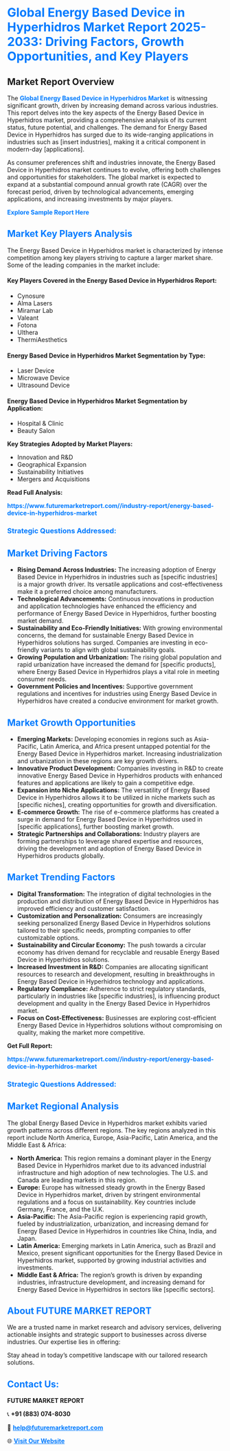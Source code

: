 <h1 style="color: #007BFF;">Global Energy Based Device in Hyperhidros Market Report 2025-2033: Driving Factors, Growth Opportunities, and Key Players</h1>

<section id="overview">
<h2>Market Report Overview</h2>
<p>The <a href="https://www.futuremarketreport.com//industry-report/energy-based-device-in-hyperhidros-market" style="color: #007BFF; text-decoration: none;"><strong>Global Energy Based Device in Hyperhidros Market</strong></a> is witnessing significant growth, driven by increasing demand across various industries. This report delves into the key aspects of the Energy Based Device in Hyperhidros market, providing a comprehensive analysis of its current status, future potential, and challenges. The demand for Energy Based Device in Hyperhidros has surged due to its wide-ranging applications in industries such as [insert industries], making it a critical component in modern-day [applications].</p>
<p>As consumer preferences shift and industries innovate, the Energy Based Device in Hyperhidros market continues to evolve, offering both challenges and opportunities for stakeholders. The global market is expected to expand at a substantial compound annual growth rate (CAGR) over the forecast period, driven by technological advancements, emerging applications, and increasing investments by major players.</p>
</section>

<section id="overview">
<p><a href="https://www.futuremarketreport.com//request-sample/reportId=80504" style="color: #007BFF; text-decoration: none;"><strong>Explore Sample Report Here</strong></a></p>
</section>

<section id="key-players">
<h2 style="color: #007BFF;">Market Key Players Analysis</h2>
<p>The Energy Based Device in Hyperhidros market is characterized by intense competition among key players striving to capture a larger market share. Some of the leading companies in the market include:</p>
<h4>Key Players Covered in the Energy Based Device in Hyperhidros Report:</h4>
<ul><li>Cynosure</li><li>Alma Lasers</li><li>Miramar Lab</li><li>Valeant</li><li>Fotona</li><li>Ulthera</li><li>ThermiAesthetics</li></ul>
<h4>Energy Based Device in Hyperhidros Market Segmentation by Type:</h4>
<ul><li>Laser Device</li><li>Microwave Device</li><li>Ultrasound Device</li></ul>

<h4>Energy Based Device in Hyperhidros Market Segmentation by Application:</h4>
<ul><li>Hospital &amp; Clinic</li><li>Beauty Salon</li></ul>
<p><strong>Key Strategies Adopted by Market Players:</strong></p>
<ul>
<li>Innovation and R&D</li>
<li>Geographical Expansion</li>
<li>Sustainability Initiatives</li>
<li>Mergers and Acquisitions</li>
</ul>
</section>

<section>
<p><strong>Read Full Analysis: </strong></p><a href="https://www.futuremarketreport.com//industry-report/energy-based-device-in-hyperhidros-market" style="color: #007BFF; text-decoration: none;"><strong>https://www.futuremarketreport.com//industry-report/energy-based-device-in-hyperhidros-market</strong></a>
<h3 style="color: #007BFF;">Strategic Questions Addressed:</h3>
</section>

<section id="driving-factors">
<h2 style="color: #007BFF;">Market Driving Factors</h2>
<ul>
<li><strong>Rising Demand Across Industries:</strong> The increasing adoption of Energy Based Device in Hyperhidros in industries such as [specific industries] is a major growth driver. Its versatile applications and cost-effectiveness make it a preferred choice among manufacturers.</li>
<li><strong>Technological Advancements:</strong> Continuous innovations in production and application technologies have enhanced the efficiency and performance of Energy Based Device in Hyperhidros, further boosting market demand.</li>
<li><strong>Sustainability and Eco-Friendly Initiatives:</strong> With growing environmental concerns, the demand for sustainable Energy Based Device in Hyperhidros solutions has surged. Companies are investing in eco-friendly variants to align with global sustainability goals.</li>
<li><strong>Growing Population and Urbanization:</strong> The rising global population and rapid urbanization have increased the demand for [specific products], where Energy Based Device in Hyperhidros plays a vital role in meeting consumer needs.</li>
<li><strong>Government Policies and Incentives:</strong> Supportive government regulations and incentives for industries using Energy Based Device in Hyperhidros have created a conducive environment for market growth.</li>
</ul>
</section>

<section id="growth-opportunities">
<h2 style="color: #007BFF;">Market Growth Opportunities</h2>
<ul>
<li><strong>Emerging Markets:</strong> Developing economies in regions such as Asia-Pacific, Latin America, and Africa present untapped potential for the Energy Based Device in Hyperhidros market. Increasing industrialization and urbanization in these regions are key growth drivers.</li>
<li><strong>Innovative Product Development:</strong> Companies investing in R&D to create innovative Energy Based Device in Hyperhidros products with enhanced features and applications are likely to gain a competitive edge.</li>
<li><strong>Expansion into Niche Applications:</strong> The versatility of Energy Based Device in Hyperhidros allows it to be utilized in niche markets such as [specific niches], creating opportunities for growth and diversification.</li>
<li><strong>E-commerce Growth:</strong> The rise of e-commerce platforms has created a surge in demand for Energy Based Device in Hyperhidros used in [specific applications], further boosting market growth.</li>
<li><strong>Strategic Partnerships and Collaborations:</strong> Industry players are forming partnerships to leverage shared expertise and resources, driving the development and adoption of Energy Based Device in Hyperhidros products globally.</li>
</ul>
</section>

<section id="trending-factors">
<h2 style="color: #007BFF;">Market Trending Factors</h2>
<ul>
<li><strong>Digital Transformation:</strong> The integration of digital technologies in the production and distribution of Energy Based Device in Hyperhidros has improved efficiency and customer satisfaction.</li>
<li><strong>Customization and Personalization:</strong> Consumers are increasingly seeking personalized Energy Based Device in Hyperhidros solutions tailored to their specific needs, prompting companies to offer customizable options.</li>
<li><strong>Sustainability and Circular Economy:</strong> The push towards a circular economy has driven demand for recyclable and reusable Energy Based Device in Hyperhidros solutions.</li>
<li><strong>Increased Investment in R&D:</strong> Companies are allocating significant resources to research and development, resulting in breakthroughs in Energy Based Device in Hyperhidros technology and applications.</li>
<li><strong>Regulatory Compliance:</strong> Adherence to strict regulatory standards, particularly in industries like [specific industries], is influencing product development and quality in the Energy Based Device in Hyperhidros market.</li>
<li><strong>Focus on Cost-Effectiveness:</strong> Businesses are exploring cost-efficient Energy Based Device in Hyperhidros solutions without compromising on quality, making the market more competitive.</li>
</ul>
</section>

<section>
<p><strong>Get Full Report: </strong></p><a href="https://www.futuremarketreport.com//industry-report/energy-based-device-in-hyperhidros-market" style="color: #007BFF; text-decoration: none;"><strong>https://www.futuremarketreport.com//industry-report/energy-based-device-in-hyperhidros-market</strong></a>
<h3 style="color: #007BFF;">Strategic Questions Addressed:</h3>
</section>


<section id="regional-analysis">
<h2 style="color: #007BFF;">Market Regional Analysis</h2>
<p>The global Energy Based Device in Hyperhidros market exhibits varied growth patterns across different regions. The key regions analyzed in this report include North America, Europe, Asia-Pacific, Latin America, and the Middle East & Africa:</p>
<ul>
<li><strong>North America:</strong> This region remains a dominant player in the Energy Based Device in Hyperhidros market due to its advanced industrial infrastructure and high adoption of new technologies. The U.S. and Canada are leading markets in this region.</li>
<li><strong>Europe:</strong> Europe has witnessed steady growth in the Energy Based Device in Hyperhidros market, driven by stringent environmental regulations and a focus on sustainability. Key countries include Germany, France, and the U.K.</li>
<li><strong>Asia-Pacific:</strong> The Asia-Pacific region is experiencing rapid growth, fueled by industrialization, urbanization, and increasing demand for Energy Based Device in Hyperhidros in countries like China, India, and Japan.</li>
<li><strong>Latin America:</strong> Emerging markets in Latin America, such as Brazil and Mexico, present significant opportunities for the Energy Based Device in Hyperhidros market, supported by growing industrial activities and investments.</li>
<li><strong>Middle East & Africa:</strong> The region’s growth is driven by expanding industries, infrastructure development, and increasing demand for Energy Based Device in Hyperhidros in sectors like [specific sectors].</li>
</ul>
</section>

<footer>
<h2 style="color: #007BFF;">About FUTURE MARKET REPORT</h2>
<p>We are a trusted name in market research and advisory services, delivering actionable insights and strategic support to businesses across diverse industries. Our expertise lies in offering:</p>

<p>Stay ahead in today’s competitive landscape with our tailored research solutions.</p>

<h2 style="color: #007BFF;">Contact Us:</h2>
<p><strong>FUTURE MARKET REPORT</strong></p>
<p>📞 <strong>+91 (883) 074-8030</strong></p>
<p>📧 <strong><a href="mailto:help@futuremarketreport.com" style="color: #007BFF;">help@futuremarketreport.com</a></strong></p>
<p>🌐 <strong><a href="https://www.futuremarketreport.com/" style="color: #007BFF;">Visit Our Website</a></strong></p>
</footer>